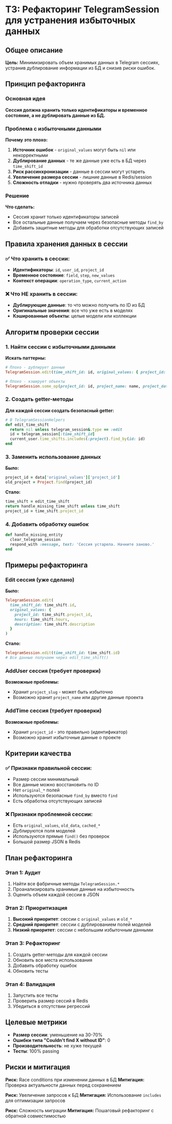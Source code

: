 # ТЗ: Рефакторинг TelegramSession для устранения избыточных данных

## Общее описание

**Цель:** Минимизировать объем хранимых данных в Telegram сессиях, устранив дублирование информации из БД и снизив риски ошибок.

## Принцип рефакторинга

### Основная идея
**Сессия должна хранить только идентификаторы и временное состояние, а не дублировать данные из БД.**

### Проблема с избыточными данными

**Почему это плохо:**
1. **Источник ошибок** - `original_values` могут быть `nil` или некорректными
2. **Дублирование данных** - те же данные уже есть в БД через `time_shift_id`
3. **Риск рассинхронизации** - данные в сессии могут устареть
4. **Увеличение размера сессии** - лишние данные в Redis/session
5. **Сложность отладки** - нужно проверять два источника данных

### Решение

**Что сделать:**
- Сессия хранит только идентификаторы записей
- Все остальные данные получаем через безопасные методы `find_by`
- Добавить защитные методы для обработки отсутствующих записей

## Правила хранения данных в сессии

### ✅ Что хранить в сессии:
- **Идентификаторы**: `id`, `user_id`, `project_id`
- **Временное состояние**: `field`, `step`, `new_values`
- **Контекст операции**: `operation_type`, `current_action`

### ❌ Что НЕ хранить в сессии:
- **Дублирующие данные**: то что можно получить по ID из БД
- **Оригинальные значения**: все что уже есть в моделях
- **Кэшированные объекты**: целые модели или коллекции

## Алгоритм проверки сессии

### 1. Найти сессии с избыточными данными

**Искать паттерны:**
```ruby
# Плохо - дублирует данные
TelegramSession.edit(time_shift_id: id, original_values: { project_id: x, hours: y })

# Плохо - кэширует объекты
TelegramSession.some_op(project_id: id, project_name: name, project_data: {...})
```

### 2. Создать getter-методы

**Для каждой сессии создать безопасный getter:**
```ruby
# В TelegramSessionHelpers
def edit_time_shift
  return nil unless telegram_session&.type == :edit
  id = telegram_session[:time_shift_id]
  current_user.time_shifts.includes(:project).find_by(id: id)
end
```

### 3. Заменить использование данных

**Было:**
```ruby
project_id = data['original_values']['project_id']
old_project = Project.find(project_id)
```

**Стало:**
```ruby
time_shift = edit_time_shift
return handle_missing_time_shift unless time_shift
project_id = time_shift.project_id
```

### 4. Добавить обработку ошибок

```ruby
def handle_missing_entity
  clear_telegram_session
  respond_with :message, text: 'Сессия устарела. Начните заново.'
end
```

## Примеры рефакторинга

### Edit сессия (уже сделано)

**Было:**
```ruby
TelegramSession.edit(
  time_shift_id: time_shift.id,
  original_values: {
    project_id: time_shift.project_id,
    hours: time_shift.hours,
    description: time_shift.description
  }
)
```

**Стало:**
```ruby
TelegramSession.edit(time_shift_id: time_shift.id)
# Все данные получаем через edit_time_shift()
```

### AddUser сессия (требует проверки)

**Возможные проблемы:**
- Хранит `project_slug` - может быть избыточно
- Возможно хранит `project_name` или другие данные проекта

### AddTime сессия (требует проверки)

**Возможные проблемы:**
- Хранит `project_id` - это правильно (идентификатор)
- Возможно хранит избыточные данные о проекте

## Критерии качества

### ✅ Признаки правильной сессии:
- Размер сессии минимальный
- Все данные можно восстановить по ID
- Нет `original_*` полей
- Используются безопасные `find_by` вместо `find`
- Есть обработка отсутствующих записей

### ❌ Признаки проблемной сессии:
- Есть `original_values`, `old_data`, `cached_*`
- Дублируются поля моделей
- Используются прямые `find()` без проверок
- Большой размер JSON в Redis

## План рефакторинга

### Этап 1: Аудит
1. Найти все фабричные методы `TelegramSession.*`
2. Проанализировать хранимые данные на избыточность
3. Оценить объем каждой сессии в JSON

### Этап 2: Приоритизация
1. **Высокий приоритет**: сессии с `original_values` и `old_*`
2. **Средний приоритет**: сессии с дублированием полей моделей
3. **Низкий приоритет**: сессии с небольшим избыточным данными

### Этап 3: Рефакторинг
1. Создать getter-методы для каждой сессии
2. Обновить все места использования
3. Добавить обработку ошибок
4. Обновить тесты

### Этап 4: Валидация
1. Запустить все тесты
2. Проверить размер сессий в Redis
3. Убедиться в отсутствии регрессий

## Целевые метрики

- **Размер сессии**: уменьшение на 30-70%
- **Ошибки типа "Couldn't find X without ID"**: 0
- **Производительность**: не хуже текущей
- **Тесты**: 100% passing

## Риски и митигация

**Риск:** Race conditions при изменении данных в БД
**Митигация:** Проверка актуальности данных перед сохранением

**Риск:** Увеличение запросов к БД
**Митигация:** Использование `includes` для оптимизации запросов

**Риск:** Сложность миграции
**Митигация:** Пошаговый рефакторинг с обратной совместимостью
